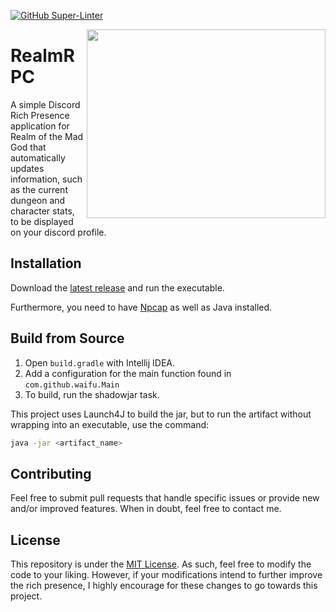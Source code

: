 [![GitHub Super-Linter](https://github.com/Waifu/OsancTools/workflows/Lint%20Code%20Base/badge.svg)](https://github.com/marketplace/actions/super-linter)

<img align="right" width="382" height="302" src="https://user-images.githubusercontent.com/58831335/216122008-08813e80-3aa5-4f2b-836d-fd361a72ad9b.png">

# RealmRPC

A simple Discord Rich Presence application for Realm of the Mad God that automatically updates information, such as the current dungeon and character stats, to be displayed on your discord profile.

## Installation

Download the [latest release](https://github.com/Waifu/RealmRPC/releases/latest) and run the executable.

Furthermore, you need to have [Npcap](https://npcap.com/#download) as well as Java installed.

## Build from Source

1. Open `build.gradle` with Intellij IDEA.
2. Add a configuration for the main function found in `com.github.waifu.Main`
3. To build, run the shadowjar task.

This project uses Launch4J to build the jar, but to run the artifact without wrapping into an executable, use the command:
```bash
java -jar <artifact_name>
```

## Contributing

Feel free to submit pull requests that handle specific issues or provide new and/or improved features. 
When in doubt, feel free to contact me.

## License

This repository is under the [MIT License](https://choosealicense.com/licenses/mit/). 
As such, feel free to modify the code to your liking. However, if your modifications intend
to further improve the rich presence, I highly encourage for these changes to go towards this project.
